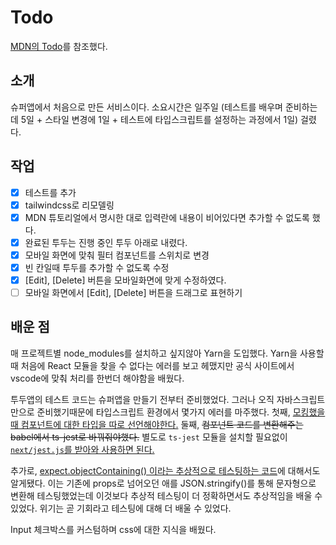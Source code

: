# Todo

[MDN의 Todo](https://mdn.github.io/todo-react/)를 참조했다.

## 소개

슈퍼앱에서 처음으로 만든 서비스이다. 소요시간은 일주일 (테스트를 배우며 준비하는데 5일 + 스타일 변경에 1일 + 테스트에 타입스크립트를 설정하는 과정에서 1일) 걸렸다.

## 작업

- [x] 테스트를 추가
- [x] tailwindcss로 리모델링
- [x] MDN 튜토리얼에서 명시한 대로 입력란에 내용이 비어있다면 추가할 수 없도록 했다.
- [x] 완료된 투두는 진행 중인 투두 아래로 내렸다.
- [x] 모바일 화면에 맞춰 필터 컴포넌트를 스위치로 변경
- [x] 빈 칸일때 투두를 추가할 수 없도록 수정
- [x] [Edit], [Delete] 버튼을 모바일화면에 맞게 수정하였다.
- [ ] 모바일 화면에서 [Edit], [Delete] 버튼을 드래그로 표현하기

## 배운 점

매 프로젝트별 node_modules를 설치하고 싶지않아 Yarn을 도입했다. Yarn을 사용할때 처음에 React 모듈을 찾을 수 없다는 에러를 보고 헤맸지만 공식 사이트에서 vscode에 맞춰 처리를 한번더 해야함을 배웠다.

투두앱의 테스트 코드는 슈퍼앱을 만들기 전부터 준비했었다. 그러나 오직 자바스크립트만으로 준비했기때문에 타입스크립트 환경에서 몇가지 에러를 마주했다. 첫째, [모킹했을때 컴포넌트에 대한 타입을 따로 선언해야한다.](https://jestjs.io/docs/mock-function-api#jestmockedsource-options) 둘째, ~~컴포넌트 코드를 변환해주는 babel에서 ts-jest로 바꿔줘야했다.~~ 별도로 `ts-jest` 모듈을 설치할 필요없이 [`next/jest.js`를 받아와 사용하면 된다.](https://nextjs.org/docs/app/building-your-application/testing/jest)

추가로, [expect.objectContaining() 이라는 추상적으로 테스팅하는 코드](https://jestjs.io/docs/expect#asymmetric-matchers)에 대해서도 알게됐다. 이는 기존에 props로 넘어오던 애를 JSON.stringify()를 통해 문자형으로 변환해 테스팅했었는데 이것보다 추상적 테스팅이 더 정확하면서도 추상적임을 배울 수 있었다. 위기는 곧 기회라고 테스팅에 대해 더 배울 수 있었다.

Input 체크박스를 커스텀하며 css에 대한 지식을 배웠다.
